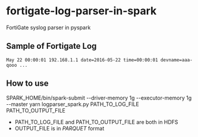 # fortigate-log-parser-in-spark
FortiGate syslog parser in pyspark

## Sample of Fortigate Log
```
May 22 00:00:01 192.168.1.1 date=2016-05-22 time=00:00:01 devname=aaa-qooo ...
```

## How to use
SPARK_HOME/bin/spark-submit --driver-memory 1g --executor-memory 1g --master yarn logparser_spark.py PATH_TO_LOG_FILE PATH_TO_OUTPUT_FILE

* PATH_TO_LOG_FILE and PATH_TO_OUTPUT_FILE are both in HDFS
* OUTPUT_FILE is in *PARQUET* format
